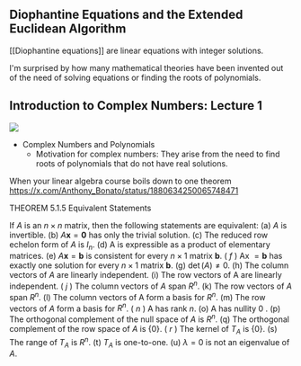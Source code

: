 
## Diophantine Equations and the Extended Euclidean Algorithm

[[Diophantine equations]] are linear equations with integer solutions.

I'm surprised by how many mathematical theories have been invented out of the need of solving equations or finding the roots of polynomials.
## Introduction to Complex Numbers: Lecture 1

![](https://youtu.be/81jxfxLg9tg)

- Complex Numbers and Polynomials
	- Motivation for complex numbers: They arise from the need to find roots of polynomials that do not have real solutions.

When your linear algebra course boils down to one theorem
https://x.com/Anthony_Bonato/status/1880634250065748471

THEOREM 5.1.5 Equivalent Statements

If $A$ is an $n \times n$ matrix, then the following statements are equivalent:
(a) $A$ is invertible.
(b) $A \mathbf{x}=\mathbf{0}$ has only the trivial solution.
(c) The reduced row echelon form of $A$ is $I_n$.
(d) A is expressible as a product of elementary matrices.
(e) $A \mathbf{x}=\mathbf{b}$ is consistent for every $n \times 1$ matrix $\mathbf{b}$.
( $f$ ) Ax $=\mathbf{b}$ has exactly one solution for every $n \times 1$ matrix $\mathbf{b}$.
(g) $\operatorname{det}(A) \neq 0$.
(h) The column vectors of $A$ are linearly independent.
(i) The row vectors of A are linearly independent.
( $j$ ) The column vectors of $A$ span $R^n$.
(k) The row vectors of $A$ span $R^n$.
(l) The column vectors of A form a basis for $R^n$.
(m) The row vectors of $A$ form a basis for $R^n$.
( $n$ ) A has rank $n$.
(o) A has nullity 0 .
(p) The orthogonal complement of the null space of $A$ is $R^n$.
(q) The orthogonal complement of the row space of $A$ is $\{0\}$.
( $r$ ) The kernel of $T_A$ is $\{0\}$.
(s) The range of $T_A$ is $R^n$.
(t) $T_A$ is one-to-one.
(u) $\lambda=0$ is not an eigenvalue of $A$.